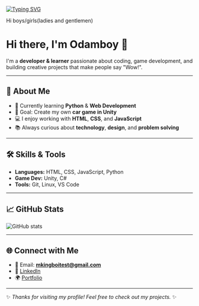 [![Typing SVG](https://readme-typing-svg.herokuapp.com?font=Fira+Code&pause=1000&width=435&lines=Mani+odim+Muhammadjon;Man+dim+kampiturlara+qiziqaman)](https://git.io/typing-svg)

Hi boys/girls(ladies and gentlemen)

# Hi there, I'm Odamboy 👋

I'm a **developer & learner** passionate about coding, game development, and building creative projects that make people say "Wow!".

---

## 🚀 About Me
- 🌱 Currently learning **Python** & **Web Development**
- 🎯 Goal: Create my own **car game in Unity**
- 💻 I enjoy working with **HTML**, **CSS**, and **JavaScript**
- 📚 Always curious about **technology**, **design**, and **problem solving**

---

## 🛠 Skills & Tools
- **Languages:** HTML, CSS, JavaScript, Python
- **Game Dev:** Unity, C#
- **Tools:** Git, Linux, VS Code

---

## 📈 GitHub Stats
![GitHub stats](https://github-readme-stats.vercel.app/api?username=odamboy&show_icons=true&theme=tokyonight)

---

## 🌐 Connect with Me
- 📧 Email: **mkingboitest@gmail.com**
- 💼 [LinkedIn](https://linkedin.com)
- 🌍 [Portfolio](https://github.com/odamboy)

---

✨ *Thanks for visiting my profile! Feel free to check out my projects.* ✨
